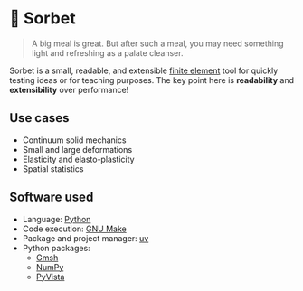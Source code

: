 # 🍧 Sorbet

> A big meal is great.
> But after such a meal, you may need something light and refreshing as a palate cleanser.

Sorbet is a small, readable, and extensible [finite element](https://en.wikipedia.org/wiki/Finite_element_method) tool for quickly testing ideas or for teaching purposes.
The key point here is **readability** and **extensibility** over performance!

## Use cases

- Continuum solid mechanics
- Small and large deformations
- Elasticity and elasto-plasticity
- Spatial statistics

## Software used

- Language: [Python](https://www.python.org/)
- Code execution: [GNU Make](https://www.gnu.org/software/make/)
- Package and project manager: [uv](https://docs.astral.sh/uv/)
- Python packages:
  - [Gmsh](https://gmsh.info/)
  - [NumPy](https://numpy.org/)
  - [PyVista](https://docs.pyvista.org/)

